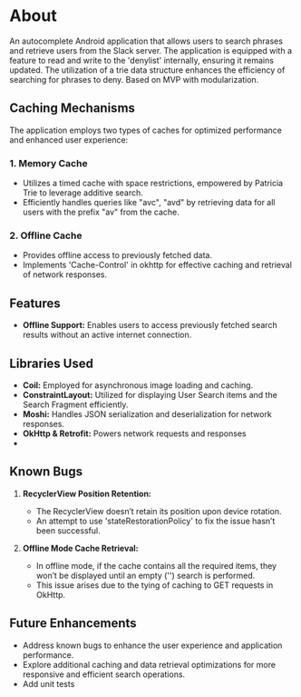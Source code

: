 # About

An autocomplete Android application that allows users to search phrases and retrieve users from the Slack server. The application is equipped with a feature to read and write to the 'denylist' internally, ensuring it remains updated. The utilization of a trie data structure enhances the efficiency of searching for phrases to deny.
Based on MVP with modularization.

## Caching Mechanisms

The application employs two types of caches for optimized performance and enhanced user experience:

### 1. Memory Cache
- Utilizes a timed cache with space restrictions, empowered by Patricia Trie to leverage additive search.
- Efficiently handles queries like "avc", "avd" by retrieving data for all users with the prefix "av" from the cache.

### 2. Offline Cache
- Provides offline access to previously fetched data.
- Implements 'Cache-Control' in okhttp for effective caching and retrieval of network responses.

## Features

- **Offline Support:** Enables users to access previously fetched search results without an active internet connection.

## Libraries Used

- **Coil:** Employed for asynchronous image loading and caching.
- **ConstraintLayout:** Utilized for displaying User Search items and the Search Fragment efficiently.
- **Moshi:** Handles JSON serialization and deserialization for network responses.
- **OkHttp & Retrofit:** Powers network requests and responses
-
## Known Bugs

1. **RecyclerView Position Retention:**
    - The RecyclerView doesn’t retain its position upon device rotation.
    - An attempt to use 'stateRestorationPolicy' to fix the issue hasn’t been successful.

2. **Offline Mode Cache Retrieval:**
    - In offline mode, if the cache contains all the required items, they won’t be displayed until an empty ('') search is performed.
    - This issue arises due to the tying of caching to GET requests in OkHttp.

## Future Enhancements

- Address known bugs to enhance the user experience and application performance.
- Explore additional caching and data retrieval optimizations for more responsive and efficient search operations.
- Add unit tests
